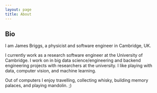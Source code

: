 ```yaml
---
layout: page 
title: About
---
```


## Bio

I am James Briggs, a physicist and software engineer in Cambridge, UK.

I currently work as a research software engineer at the University of Cambridge. I work on in big data science/engineering and backend engineering projects with researchers at the university. 
I like playing with data, computer vision, and machine learning.

Out of computers I enjoy travelling, collecting whisky, building memory palaces, and playing mandolin. ;)
